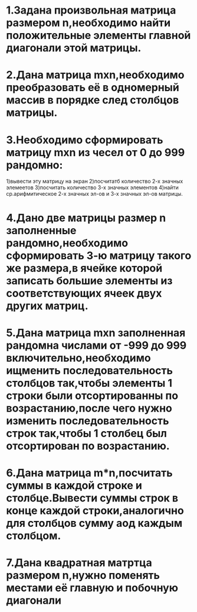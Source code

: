 # 1.Задана произвольная матрица размером n,необходимо найти положительные элементы главной диагонали этой матрицы.
# 2.Дана матрица mxn,необходимо преобразовать её в одномерный массив в порядке след столбцов матрицы.
# 3.Необходимо сформировать матрицу mxn из чесел от 0 до 999 рандомно:
  1)вывести эту матрицу на экран 
  2)посчитатб количество 2-х значных элемеетов
  3)посчитать количество 3-х значных элементов
  4)найти ср.арифмитическое 2-х значных эл-ов и 3-х значных эл-ов матрицы.
# 4.Дано две матрицы размер n заполненные рандомно,необходимо сформировать 3-ю матрицу такого же размера,в ячейке которой записать большие элементы из соответствующих ячеек двух других матриц.
# 5.Дана матрица mxn заполненная рандомна числами от -999 до 999 включительно,необходимо ищменить последовательность столбцов так,чтобы элементы 1 строки были отсортированны по возрастанию,после чего нужно изменить последовательность строк так,чтобы 1 столбец был отсортирован по возрастанию.
# 6.Дана матрица m*n,посчитать суммы в каждой строке и столбце.Вывести суммы строк в конце каждой строки,аналогично для столбцов сумму аод каждым столбцом.
# 7.Дана квадратная матртца размером n,нужно поменять местами её главную и побочную диагонали
